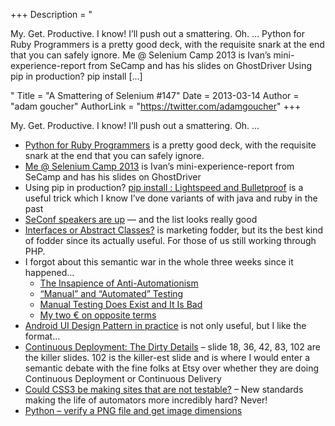 +++
Description = "<p>My. Get. Productive. I know! I’ll push out a smattering. Oh. … Python for Ruby Programmers is a pretty good deck, with the requisite snark at the end that you can safely ignore. Me @ Selenium Camp 2013 is Ivan’s mini-experience-report from SeCamp and has his slides on GhostDriver Using pip in production? pip install […]</p>"
Title = "A Smattering of Selenium #147"
Date = 2013-03-14
Author = "adam goucher"
AuthorLink = "https://twitter.com/adamgoucher"
+++

<p>My. Get. Productive. I know! I&#8217;ll push out a smattering. Oh. &#8230;</p>
<ul>
<li><a href="https://speakerdeck.com/mleone/python-for-ruby-programmers">Python for Ruby Programmers</a> is a pretty good deck, with the requisite snark at the end that you can safely ignore.</li>
<li><a href="http://blog.ivandemarino.me/2013/03/03/Me-Selenium-Camp-2013">Me @ Selenium Camp 2013</a> is Ivan&#8217;s mini-experience-report from SeCamp and has his slides on GhostDriver</li>
<li>Using pip in production? <a href="http://tartley.com/?p=1423">pip install : Lightspeed and Bulletproof</a> is a useful trick which I know I&#8217;ve done variants of with java and ruby in the past</li>
<li><a href="http://www.seleniumconf.org/speakers/">SeConf speakers are up</a> &#8212; and the list looks really good</li>
<li><a href="http://www.brandonsavage.net/interfaces-or-abstract-classes/">Interfaces or Abstract Classes?</a> is marketing fodder, but its the best kind of fodder since its actually useful. For those of us still working through PHP.</li>
<li>I forgot about this semantic war in the whole three weeks since it happened&#8230;
<ul>
<li><a href="http://context-driven-testing.com/?p=69">The Insapience of Anti-Automationism</a></li>
<li><a href="http://www.developsense.com/blog/2013/02/manual-and-automated-testing/">“Manual” and “Automated” Testing</a></li>
<li><a href="http://xprogramming.com/articles/manual-testing-does-exist-and-it-is-bad/">Manual Testing Does Exist and It Is Bad</a></li>
<li><a href="http://carstenfeilberg.blogspot.dk/2013/03/my-two-on-opposite-terms.html">My two € on opposite terms</a></li>
</ul>
</li>
<li><a href="https://speakerdeck.com/mathieu_calba/android-ui-design-pattern-in-practice-english-version">Android UI Design Pattern in practice</a> is not only useful, but I like the format&#8230;</li>
<li><a href="http://www.slideshare.net/mikebrittain/mbrittain-continuous-deploymentalm3public">Continuous Deployment: The Dirty Details</a> &#8211; slide 18, 36, 42, 83, 102 are the killer slides. 102 is the killer-est slide and is where I would enter a semantic debate with the fine folks at Etsy over whether they are doing Continuous Deployment or Continuous Delivery</li>
<li><a href="http://www.theautomatedtester.co.uk/blog/2013/could-css3-be-making-sites-that-are-not-testable.html">Could CSS3 be making sites that are not testable?</a> &#8211; New standards making the life of automators more incredibly hard? Never!</li>
<li><a href="http://coreygoldberg.blogspot.ca/2013/01/python-verify-png-file-and-get-image.html">Python &#8211; verify a PNG file and get image dimensions</a></li>
</ul>

